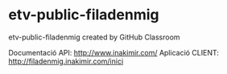 # etv-public-filadenmig
etv-public-filadenmig created by GitHub Classroom

Documentació API: http://www.inakimir.com/
Aplicació CLIENT: http://filadenmig.inakimir.com/inici
